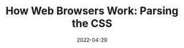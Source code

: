 ---
date: 2022-04-29
draft: true
permalink: false
publisher: thepracticaldev
tags:
  - user-agents
  - css
  - parsing
target_url: https://dev.to/arikaturika/how-web-browsers-work-parsing-the-css-part-4-with-illustrations-4c
title: "How Web Browsers Work: Parsing the CSS"
---